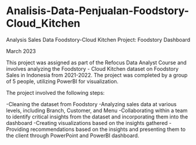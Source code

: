 # Analisis-Data-Penjualan-Foodstory-Cloud_Kitchen
Analysis Sales Data Foodstory-Cloud Kitchen
Project: Foodstory Dashboard

March 2023

This project was assigned as part of the Refocus Data Analyst Course and involves analyzing the Foodstory - Cloud Kitchen dataset on Foodstory Sales in Indonesia from 2021-2022. The project was completed by a group of 5 people, utilizing PowerBI for visualization.

The project involved the following steps:

-Cleaning the dataset from Foodstory
-Analyzing sales data at various levels, including Branch, Customer, and Menu
-Collaborating within a team to identify critical insights from the dataset and incorporating them into the dashboard
-Creating visualizations based on the insights gathered
-Providing recommendations based on the insights and presenting them to the client through PowerPoint and PowerBI dashboard.
